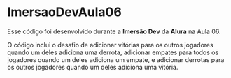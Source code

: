# ImersaoDevAula06

Esse código foi desenvolvido durante a <strong>Imersão Dev</strong> da <strong>Alura</strong> na Aula 06.

O código inclui o desafio de adicionar vitórias para os outros jogadores quando um deles adiciona uma derrota, adicionar empates para todos os jogadores quando um deles adiciona um empate, e adicionar derrotas para os outros jogadores quando um deles adiciona uma vitória.
